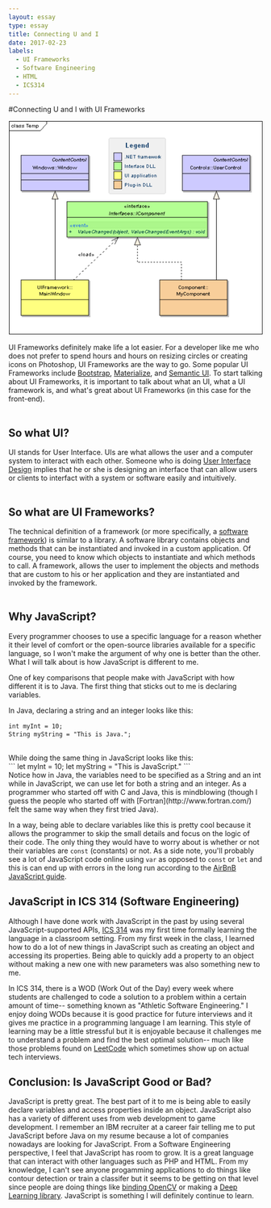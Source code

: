 ```yaml
---
layout: essay
type: essay
title: Connecting U and I
date: 2017-02-23
labels:
  - UI Frameworks
  - Software Engineering
  - HTML
  - ICS314
---
```


#Connecting U and I with UI Frameworks

<img class="ui medium left floated image" src="../images/ui.png">

UI Frameworks definitely make life a lot easier. For a developer like me who does not prefer to spend hours and hours on resizing circles or creating icons on Photoshop, UI Frameworks are the way to go. Some popular UI Frameworks include [Bootstrap](http://getbootstrap.com/2.3.2/), [Materialize](http://materializecss.com/), and [Semantic UI](http://semantic-ui.com/). To start talking about UI Frameworks, it is important to talk about what an UI, what a UI framework is, and what's great about UI Frameworks (in this case for the front-end). 
<br><br>

## So what UI? <br>
UI stands for User Interface. UIs are what allows the user and a computer system to interact with each other. Someone who is doing [User Interface Design]() implies that he or she is designing an interface that can allow users or clients to interfact with a system or software easily and intuitively. <br><br>

## So what are UI Frameworks? 
The technical definition of a framework (or more specifically, a [software framework](http://info.cimetrix.com/blog/bid/22339/What-is-a-Software-Framework-And-why-should-you-like-em)) is similar to a library. A software library contains objects and methods that can be instantiated and invoked in a custom application. Of course, you need to know which objects to instantiate and which methods to call. A framework, allows the user to implement the objects and methods that are custom to his or her application and they are instantiated and invoked by the framework.<br><br>



## Why JavaScript?

Every programmer chooses to use a specific language for a reason whether it their level of comfort or the open-source libraries available for a specific language, so I won't make the argument of why one is better than the other. What I will talk about is how JavaScript is different to me. 

One of key comparisons that people make with JavaScript with how different it is to Java. The first thing that sticks out to me is declaring variables.

In Java, declaring a string and an integer looks like this:
<br>
```
int myInt = 10;
String myString = "This is Java.";
```
<br>
While doing the same thing in JavaScript looks like this: 
<br>
```
let myInt = 10;
let myString = "This is JavaScript."
```
<br>
Notice how in Java, the variables need to be specified as a String and an int while in JavaScript, we can use let for both a string and an integer. As a programmer who started off with C and Java, this is mindblowing (though I guess the people who started off with [Fortran](http://www.fortran.com/) felt the same way when they first tried Java). 

In a way, being able to declare variables like this is pretty cool because it allows the programmer to skip the small details and focus on the logic of their code. The only thing they would have to worry about is whether or not their variables are ``const`` (constants) or not. As a side note, you'll probably see a lot of JavaScript code online using ``var`` as opposed to ``const`` or ``let`` and this is can end up with errors in the long run according to the [AirBnB JavaScript guide](https://github.com/airbnb/javascript#types).

## JavaScript in ICS 314 (Software Engineering)

Although I have done work with JavaScript in the past by using several JavaScript-supported APIs, [ICS 314](http://courses.ics.hawaii.edu/ics314s17/index.html) was my first time formally learning the language in a classroom setting. From my first week in the class, I learned how to do a lot of new things in JavaScript such as creating an object and accessing its properties. Being able to quickly add a property to an object without making a new one with new parameters was also something new to me. 

In ICS 314, there is a WOD (Work Out of the Day) every week where students are challenged to code a solution to a problem within a certain amount of time-- something known as "Athletic Software Engineering." I enjoy doing WODs because it is good practice for future interviews and it gives me practice in a programming language I am learning. This style of learning may be a little stressful but it is enjoyable because it challenges me to understand a problem and find the best optimal solution-- much like those problems found on [LeetCode](https://leetcode.com/problemset/draft/) which sometimes show up on actual tech interviews. 

## Conclusion: Is JavaScript Good or Bad?

JavaScript is pretty great. The best part of it to me is being able to easily declare variables and access properties inside an object. JavaScript also has a variety of different uses from web development to game development. I remember an IBM recruiter at a career fair telling me to put JavaScript before Java on my resume because a lot of companies nowadays are looking for JavaScript. From a Software Engineering perspective, I feel that JavaScript has room to grow. It is a great language that can interact with other languages such as PHP and HTML. From my knowledge, I can't see anyone progamming applications to do things like contour detection or train a classifer but it seems to be getting on that level since people are doing things like [binding OpenCV](https://github.com/peterbraden/node-opencv) or making a [Deep Learning library](http://cs.stanford.edu/people/karpathy/convnetjs/). JavaScript is something I will definitely continue to learn.
